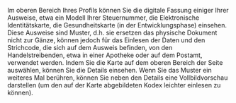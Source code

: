 Im oberen Bereich Ihres Profils können Sie die digitale Fassung einiger Ihrer Ausweise, etwa ein Modell Ihrer Steuernummer, die Elektronische Identitätskarte, die Gesundheitskarte (in der Entwicklungsphase) einsehen.
Diese Ausweise sind Muster, d.h. sie ersetzen das physische Dokument nicht zur Gänze, können jedoch für das Einlesen der Daten und den Strichcode, die sich auf dem Ausweis befinden, von den Handelstreibenden, etwa in einer Apotheke oder auf dem Postamt, verwendet werden.
Indem Sie die Karte auf dem oberen Bereich der Seite auswählen, können Sie die Details einsehen. Wenn Sie das Muster ein weiteres Mal berühren, können Sie neben den Details eine Vollbildvorschau darstellen (um den auf der Karte abgebildeten Kodex leichter einlesen zu können).